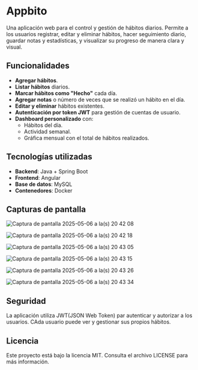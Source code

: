 # Appbito

Una aplicación web para el control y gestión de hábitos diarios. Permite a los usuarios registrar, editar y eliminar hábitos, hacer seguimiento diario, guardar notas y estadísticas, y visualizar su progreso de manera clara y visual.

## Funcionalidades

- **Agregar hábitos**.
- **Listar hábitos** diarios.
- **Marcar hábitos como "Hecho"** cada día.
- **Agregar notas** o número de veces que se realizó un hábito en el día.
- **Editar y eliminar** hábitos existentes.
- **Autenticación por token JWT** para gestión de cuentas de usuario.
- **Dashboard personalizado** con:
  - Hábitos del día.
  - Actividad semanal.
  - Gráfica mensual con el total de hábitos realizados.

## Tecnologías utilizadas

- **Backend**: Java + Spring Boot  
- **Frontend**: Angular  
- **Base de datos**: MySQL  
- **Contenedores**: Docker  

## Capturas de pantalla
![Captura de pantalla 2025-05-06 a la(s) 20 42 08](https://github.com/user-attachments/assets/1babd42a-4e10-40ee-ae59-72146914c2fa)

![Captura de pantalla 2025-05-06 a la(s) 20 42 18](https://github.com/user-attachments/assets/c32e1e48-76bb-476c-8bbf-e9cc68c0fc1b)

![Captura de pantalla 2025-05-06 a la(s) 20 43 05](https://github.com/user-attachments/assets/a3530596-88ea-467b-8190-f29938349d0a)

![Captura de pantalla 2025-05-06 a la(s) 20 43 15](https://github.com/user-attachments/assets/87395d3b-f030-4b1d-aacd-5daae5fcf02c)

![Captura de pantalla 2025-05-06 a la(s) 20 43 26](https://github.com/user-attachments/assets/efdfea43-b7ab-400c-a8ea-d60c5a97eaa3)

![Captura de pantalla 2025-05-06 a la(s) 20 43 34](https://github.com/user-attachments/assets/60a7d571-df6f-41ea-aec4-a37a68326f2c)

## Seguridad
La aplicación utiliza JWT(JSON Web Token) par autenticar y autorizar a los usuarios. CAda usuario puede ver y gestionar sus propios hábitos.

## Licencia 
Este proyecto está bajo la licencia MIT. Consulta el archivo LICENSE para más información.


